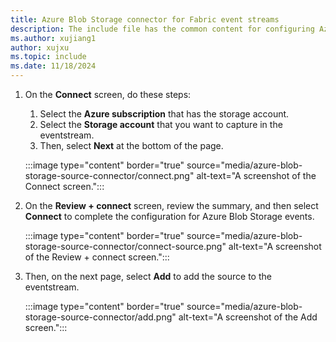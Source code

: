 ```yaml
---
title: Azure Blob Storage connector for Fabric event streams
description: The include file has the common content for configuring Azure Blob Storage connector for Fabric event streams and Real-Time hub. 
ms.author: xujiang1
author: xujxu 
ms.topic: include
ms.date: 11/18/2024
---
```


1. On the **Connect** screen, do these steps:
    1. Select the **Azure subscription** that has the storage account.
    1. Select the **Storage account** that you want to capture in the eventstream.
    1. Then, select **Next** at the bottom of the page.

   :::image type="content" border="true" source="media/azure-blob-storage-source-connector/connect.png" alt-text="A screenshot of the Connect screen.":::
1. On the **Review + connect** screen, review the summary, and then select **Connect** to complete the configuration for Azure Blob Storage events.

   :::image type="content" border="true" source="media/azure-blob-storage-source-connector/connect-source.png" alt-text="A screenshot of the Review + connect screen.":::
1. Then, on the next page, select **Add** to add the source to the eventstream. 

    :::image type="content" border="true" source="media/azure-blob-storage-source-connector/add.png" alt-text="A screenshot of the Add screen.":::

    
